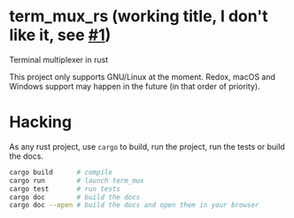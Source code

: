 # term_mux_rs (working title, I don't like it, see [#1](https://github.com/mdevlamynck/term_mux_rs/issues/1))

Terminal multiplexer in rust

This project only supports GNU/Linux at the moment. Redox, macOS and Windows support may happen in the future (in that order of priority).

# Hacking

As any rust project, use `cargo` to build, run the project, run the tests or build the docs.

```sh
cargo build      # compile
cargo run        # launch term_mux
cargo test       # run tests
cargo doc        # build the docs
cargo doc --open # build the docs and open them in your browser
```
